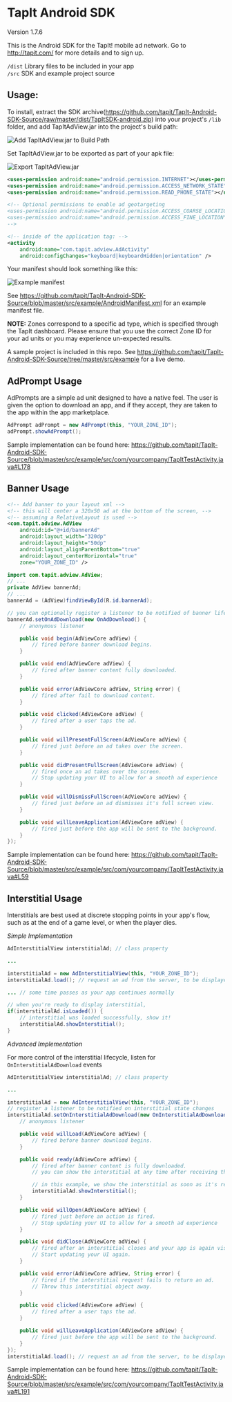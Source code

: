 TapIt Android SDK
=================

Version 1.7.6

This is the Android SDK for the TapIt! mobile ad network. Go to http://tapit.com/ for more details and to sign up.

``/dist`` Library files to be included in your app<br/>
``/src`` SDK and example project source


Usage:
------
To install, extract the SDK archive(https://github.com/tapit/TapIt-Android-SDK-Source/raw/master/dist/TapItSDK-android.zip) into your project's ```/lib``` folder, and add TapItAdView.jar into the project's build path:

![Add TapItAdView.jar to Build Path](https://raw.github.com/tapit/TapIt-Android-SDK-Source/master/doc/assets/add_jar.png)

Set TapItAdView.jar to be exported as part of your apk file:

![Export TapItAdView.jar](https://raw.github.com/tapit/TapIt-Android-SDK-Source/master/doc/assets/export_jar.png)


````xml
<uses-permission android:name="android.permission.INTERNET"></uses-permission>
<uses-permission android:name="android.permission.ACCESS_NETWORK_STATE"></uses-permission>
<uses-permission android:name="android.permission.READ_PHONE_STATE"></uses-permission>

<!-- Optional permissions to enable ad geotargeting
<uses-permission android:name="android.permission.ACCESS_COARSE_LOCATION"></uses-permission>
<uses-permission android:name="android.permission.ACCESS_FINE_LOCATION"></uses-permission>
-->

<!-- inside of the application tag: -->
<activity
    android:name="com.tapit.adview.AdActivity"
    android:configChanges="keyboard|keyboardHidden|orientation" />

````
Your manifest should look something like this:

![Example manifest](https://raw.github.com/tapit/TapIt-Android-SDK-Source/master/doc/assets/manifest.png)

See https://github.com/tapit/TapIt-Android-SDK-Source/blob/master/src/example/AndroidManifest.xml for an example manifest file.

**NOTE:** Zones correspond to a specific ad type, which is specified through the TapIt dashboard.  Please ensure that you use the correct Zone ID for your ad units or you may experience un-expected results.

A sample project is included in this repo.  See https://github.com/tapit/TapIt-Android-SDK-Source/tree/master/src/example for a live demo.

AdPrompt Usage
--------------
AdPrompts are a simple ad unit designed to have a native feel. The user is given the option to download an app, and if they accept, they are taken to the app within the app marketplace.

````java
AdPrompt adPrompt = new AdPrompt(this, "YOUR_ZONE_ID");
adPrompt.showAdPrompt();
````

Sample implementation can be found here: https://github.com/tapit/TapIt-Android-SDK-Source/blob/master/src/example/src/com/yourcompany/TapItTestActivity.java#L178


Banner Usage
------------
````xml
<!-- Add banner to your layout xml -->
<!-- this will center a 320x50 ad at the bottom of the screen, -->
<!-- assuming a RelativeLayout is used -->
<com.tapit.adview.AdView
    android:id="@+id/bannerAd"
    android:layout_width="320dp"
    android:layout_height="50dp"
    android:layout_alignParentBottom="true"
    android:layout_centerHorizontal="true"
    zone="YOUR_ZONE_ID" />
````

````java
import com.tapit.adview.AdView;
// ...
private AdView bannerAd;
// ...
bannerAd = (AdView)findViewById(R.id.bannerAd);

// you can optionally register a listener to be notified of banner lifecyle events:
bannerAd.setOnAdDownload(new OnAdDownload() {
    // anonymous listener

    public void begin(AdViewCore adView) {
        // fired before banner download begins.
    }

    public void end(AdViewCore adView) {
        // fired after banner content fully downloaded.
    }

    public void error(AdViewCore adView, String error) {
        // fired after fail to download content.
    }

    public void clicked(AdViewCore adView) {
        // fired after a user taps the ad.
    }

    public void willPresentFullScreen(AdViewCore adView) {
        // fired just before an ad takes over the screen.
    }

    public void didPresentFullScreen(AdViewCore adView) {
        // fired once an ad takes over the screen.
        // Stop updating your UI to allow for a smooth ad experience
    }

    public void willDismissFullScreen(AdViewCore adView) {
        // fired just before an ad dismisses it's full screen view.
    }

    public void willLeaveApplication(AdViewCore adView) {
        // fired just before the app will be sent to the background.
    }
});
````

Sample implementation can be found here: https://github.com/tapit/TapIt-Android-SDK-Source/blob/master/src/example/src/com/yourcompany/TapItTestActivity.java#L59


Interstitial Usage
------------------
Interstitials are best used at discrete stopping points in your app's flow, such as at the end of a game level, or when the player dies.

*Simple Implementation*
````java
AdInterstitialView interstitialAd; // class property

...

interstitialAd = new AdInterstitialView(this, "YOUR_ZONE_ID");
interstitialAd.load(); // request an ad from the server, to be displayed later...

... // some time passes as your app continues normally

// when you're ready to display interstitial,
if(interstitialAd.isLoaded()) {
    // interstitial was loaded successfully, show it!
    interstitialAd.showInterstitial();
}
````

*Advanced Implementation*

For more control of the interstitial lifecycle, listen for ``OnInterstitialAdDownload`` events
````java
AdInterstitialView interstitialAd; // class property

...

interstitialAd = new AdInterstitialView(this, "YOUR_ZONE_ID");
// register a listener to be notified on interstitial state changes
interstitialAd.setOnInterstitialAdDownload(new OnInterstitialAdDownload() {
    // anonymous listener

    public void willLoad(AdViewCore adView) {
        // fired before banner download begins.
    }

    public void ready(AdViewCore adView) {
        // fired after banner content is fully downloaded.
        // you can show the interstitial at any time after receiving this event.

        // in this example, we show the interstitial as soon as it's ready
        interstitialAd.showInterstitial();
    }

    public void willOpen(AdViewCore adView) {
        // fired just before an action is fired.
        // Stop updating your UI to allow for a smooth ad experience
    }

    public void didClose(AdViewCore adView) {
        // fired after an interstitial closes and your app is again visible.
        // Start updating your UI again.
    }

    public void error(AdViewCore adView, String error) {
        // fired if the interstitial request fails to return an ad.
        // Throw this interstitial object away.
    }

    public void clicked(AdViewCore adView) {
        // fired after a user taps the ad.
    }

    public void willLeaveApplication(AdViewCore adView) {
        // fired just before the app will be sent to the background.
    }
});
interstitialAd.load(); // request an ad from the server, to be displayed later...
````

Sample implementation can be found here: https://github.com/tapit/TapIt-Android-SDK-Source/blob/master/src/example/src/com/yourcompany/TapItTestActivity.java#L191
